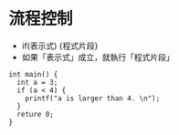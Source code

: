 # 流程控制
- if(表示式) {程式片段}
- 如果「表示式」成立，就執行「程式片段」
```
int main() {
  int a = 3;
  if (a < 4) {
    printf("a is larger than 4. \n");
  }
  reture 0;
}

```

